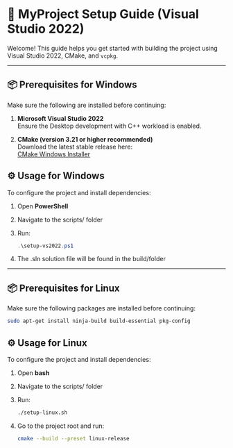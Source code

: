 # 🚀 MyProject Setup Guide (Visual Studio 2022)

Welcome! This guide helps you get started with building the project using Visual Studio 2022, CMake, and `vcpkg`.



---

## 📦 Prerequisites for Windows

Make sure the following are installed before continuing:

1. **Microsoft Visual Studio 2022**  
   Ensure the Desktop development with C++ workload is enabled.

2. **CMake (version 3.21 or higher recommended)**  
   Download the latest stable release here:  
   [CMake Windows Installer](https://github.com/Kitware/CMake/releases/download/v4.0.3/cmake-4.0.3-windows-x86_64.msi)


## ⚙️ Usage for Windows

To configure the project and install dependencies:

1. Open **PowerShell**
2. Navigate to the scripts/ folder
3. Run:

   ```powershell
   .\setup-vs2022.ps1
4. The .sln solution file will be found in the build/folder

---

## 📦 Prerequisites for Linux

Make sure the following packages are installed before continuing:
   ```bash
   sudo apt-get install ninja-build build-essential pkg-config
   ```

## ⚙️ Usage for Linux

To configure the project and install dependencies:

1. Open **bash**
2. Navigate to the scripts/ folder
3. Run:

   ```bash
   ./setup-linux.sh
4. Go to the project root and run:
   ```bash
   cmake --build --preset linux-release